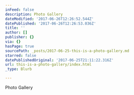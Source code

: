 ```yaml
---
inFeed: false
description: Photo Gallery
dateModified: '2017-06-26T12:26:52.544Z'
datePublished: '2017-06-26T12:26:53.036Z'
title: ''
author: []
publisher: {}
via: {}
hasPage: true
sourcePath: _posts/2017-06-25-this-is-a-photo-gallery.md
starred: false
datePublishedOriginal: '2017-06-25T21:11:22.316Z'
url: this-is-a-photo-gallery/index.html
_type: Blurb

---
```

Photo Gallery